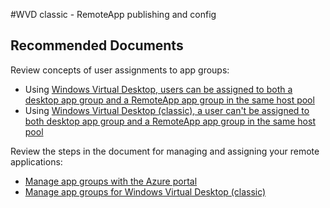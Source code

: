 <properties
  pagetitle=""
  service=""
  resource=""
  ms.author="evas"
  selfhelptype="Generic"
  supporttopicids="32783598"
  resourcetags=""
  productpesids="16582"
  cloudenvironments="public,fairfax,usnat,ussec"
  articleid="c87562aa-2b09-4071-88e1-e4ced30dc7a7"
  ownershipid="Windows_Virtual_Desktop" />
#WVD classic - RemoteApp publishing and config

## **Recommended Documents**

Review concepts of user assignments to app groups:

* Using [Windows Virtual Desktop, users can be assigned to both a desktop app group and a RemoteApp app group in the same host pool](https://docs.microsoft.com/azure/virtual-desktop/environment-setup)
* Using [Windows Virtual Desktop (classic), a user can't be assigned to both desktop app group and a RemoteApp app group in the same host pool](https://docs.microsoft.com/azure/virtual-desktop/virtual-desktop-fall-2019/environment-setup-2019)

Review the steps in the document for managing and assigning your remote applications:

* [Manage app groups with the Azure portal](https://docs.microsoft.com/azure/virtual-desktop/manage-app-groups)
* [Manage app groups for Windows Virtual Desktop (classic)](https://docs.microsoft.com/azure/virtual-desktop/virtual-desktop-fall-2019/manage-app-groups-2019)